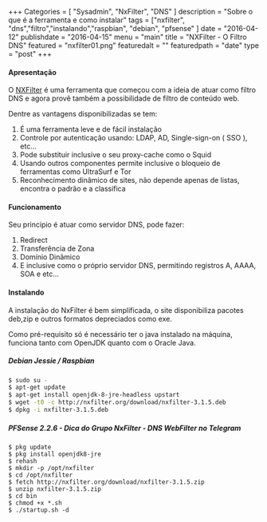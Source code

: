 +++
Categories = [
	"Sysadmin", 
	"NxFilter",
	"DNS"
]
description = "Sobre o que é a ferramenta e como instalar"
tags = ["nxfilter", "dns","filtro","instalando","raspbian", "debian", "pfsense" ]
date = "2016-04-12"
publishdate = "2016-04-15"
menu = "main"
title = "NXFilter - O Filtro DNS"
featured = "nxfilter01.png"
featuredalt = ""
featuredpath = "date"
type = "post"
+++

#### Apresentação

O [NXFilter](http://www.nxfilter.org/) é uma ferramenta que começou com a ideia de atuar como filtro DNS e agora provê também a possibilidade de filtro de conteúdo web.

Dentre as vantagens disponibilizadas se tem:

 1. É uma ferramenta leve e de fácil instalação
 2. Controle por autenticação usando: LDAP, AD, Single-sign-on ( SSO ), etc... 
 3. Pode substituir inclusive o seu proxy-cache como o Squid
 4. Usando outros componentes permite inclusive o bloqueio de ferramentas como UltraSurf e Tor
 5. Reconhecimento dinâmico de sites, não depende apenas de listas, encontra o padrão e a classifica

#### Funcionamento

Seu principio é atuar como servidor DNS, pode fazer:

 1. Redirect
 2. Transferência de Zona
 3. Domínio Dinâmico
 4. E inclusive como o próprio servidor DNS, permitindo registros A, AAAA, SOA e etc...


#### Instalando

A instalação do NxFilter é bem simplificada, o site disponibiliza pacotes deb,zip e outros formatos depreciados como exe.

Como pré-requisito só é necessário ter o java instalado na máquina, funciona tanto com OpenJDK quanto com o Oracle Java.

##### Debian Jessie / Raspbian
```bash
$ sudo su - 
$ apt-get update
$ apt-get install openjdk-8-jre-headless upstart
$ wget -t0 -c http://nxfilter.org/download/nxfilter-3.1.5.deb
$ dpkg -i nxfilter-3.1.5.deb
```

##### PFSense 2.2.6 - Dica do Grupo NxFilter - DNS WebFilter no Telegram
```
$ pkg update
$ pkg install openjdk8-jre
$ rehash
$ mkdir -p /opt/nxfilter
$ cd /opt/nxfilter
$ fetch http://nxfilter.org/download/nxfilter-3.1.5.zip
$ unzip nxfilter-3.1.5.zip
$ cd bin
$ chmod +x *.sh
$ ./startup.sh -d
```
